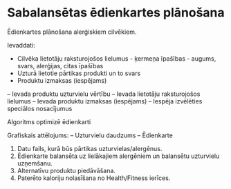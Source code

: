 # Sabalansētas ēdienkartes plānošana

Ēdienkartes plānošana alerģiskiem cilvēkiem.

Ievaddati:
- Cilvēka lietotāju raksturojošos lielumus - ķermeņa īpašības - augums, svars, alerģijas, citas īpašības
- Uzturā lietotie pārtikas produkti un to svars
- Produktu izmaksas (iespējams)


– Ievada produktu uzturvielu vērtību
– Ievada lietotāju raksturojošos lielumus
– Ievada produktu izmaksas (iespējams)
– Iespēja izvēlēties speciālos nosacījumus

Algoritms optimizē ēdienkarti

Grafiskais attēlojums:
– Uzturvielu daudzums
– Ēdienkarte

1. Datu fails, kurā būs pārtikas uzturvielas/alergēnus.
2. Ēdienkarte balansēta uz lielākajiem alergēniem un balansētu uzturvielu uzņemšanu.
3. Alternatīvu produktu piedāvāšana.
4. Paterēto kaloriju nolasīšana no Health/Fitness ierīces.
